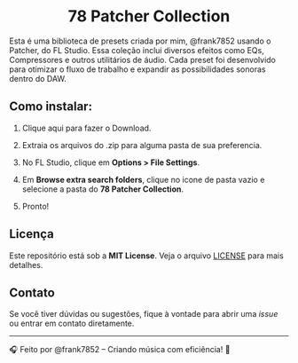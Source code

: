 <h1 align="center">78 Patcher Collection</h1>

Esta é uma biblioteca de presets criada por mim, @frank7852 usando o Patcher, do FL Studio. Essa coleção inclui diversos efeitos como EQs, Compressores e outros utilitários de áudio. Cada preset foi desenvolvido para otimizar o fluxo de trabalho e expandir as possibilidades sonoras dentro do DAW.

## Como instalar:

1. Clique aqui para fazer o Download.

2. Extraia os arquivos do .zip para alguma pasta de sua preferencia.

3. No FL Studio, clique em **Options > File Settings**.

4. Em **Browse extra search folders**, clique no icone de pasta vazio e selecione a pasta do **78 Patcher Collection**.

5. Pronto! 

## Licença

Este repositório está sob a **MIT License**. Veja o arquivo [LICENSE](LICENSE) para mais detalhes.

## Contato

Se você tiver dúvidas ou sugestões, fique à vontade para abrir uma *issue* ou entrar em contato diretamente.

---

🎧 Feito por @frank7852 – Criando música com eficiência! 🚀
